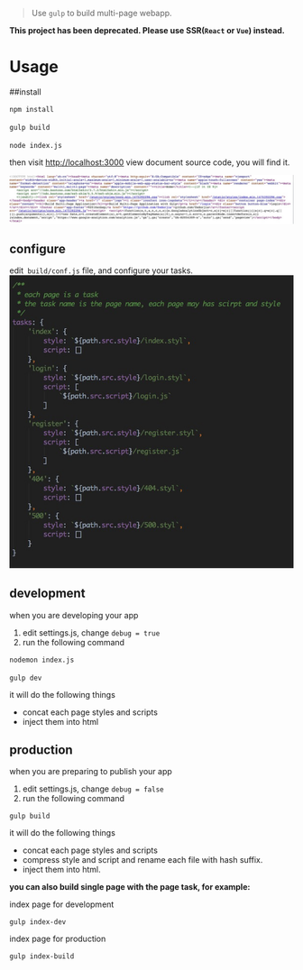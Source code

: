>Use  `gulp` to build multi-page webapp.

**This project has been deprecated. Please use SSR(`React` or `Vue`) instead.**

# Usage
##install
```
npm install

gulp build

node index.js
``` 
then visit [http://localhost:3000](http://localhost:3000)
view document source code, you will find it.

![image](webapp/static/images/QQ20161002-0.jpg)

## configure
edit` build/conf.js` file, and configure your tasks.
![image](webapp/static/images/QQ20161002-1.jpg)

## development
when you are developing your app

1.  edit settings.js, change `debug = true`
2.  run the following command

```
nodemon index.js

gulp dev
```
it will do the following things

* concat each page styles and scripts
* inject them into html

## production
when you are preparing to publish your app

1.  edit settings.js, change `debug = false`
2.  run the following command

```
gulp build
```
it will do the following things

* concat each page styles and scripts
* compress style and script and rename each file with hash suffix.
* inject them into html.

**you can also build single page with the page task, for example:**

index page for development

```
gulp index-dev
```

index page for production

```
gulp index-build
```

